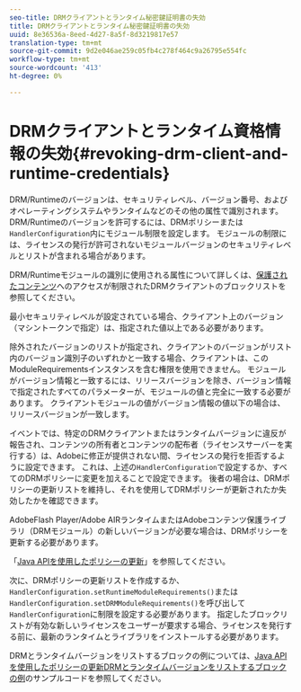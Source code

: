 ```yaml
---
seo-title: DRMクライアントとランタイム秘密鍵証明書の失効
title: DRMクライアントとランタイム秘密鍵証明書の失効
uuid: 8e36536a-8eed-4d27-8a5f-8d3219817e57
translation-type: tm+mt
source-git-commit: 9d2e046ae259c05fb4c278f464c9a26795e554fc
workflow-type: tm+mt
source-wordcount: '413'
ht-degree: 0%

---
```



# DRMクライアントとランタイム資格情報の失効{#revoking-drm-client-and-runtime-credentials}

DRM/Runtimeのバージョンは、セキュリティレベル、バージョン番号、およびオペレーティングシステムやランタイムなどのその他の属性で識別されます。 DRM/Runtimeのバージョンを許可するには、DRMポリシーまたは`HandlerConfiguration`内にモジュール制限を設定します。 モジュールの制限には、ライセンスの発行が許可されないモジュールバージョンのセキュリティレベルとリストが含まれる場合があります。

DRM/Runtimeモジュールの識別に使用される属性について詳しくは、[保護されたコンテンツ](../../protecting-content/introduction/usage-rules/runtime-application-restrictions/blocklist-drm-clients.md)へのアクセスが制限されたDRMクライアントのブロックリストを参照してください。

最小セキュリティレベルが設定されている場合、クライアント上のバージョン（マシントークンで指定）は、指定された値以上である必要があります。

除外されたバージョンのリストが指定され、クライアントのバージョンがリスト内のバージョン識別子のいずれかと一致する場合、クライアントは、このModuleRequirementsインスタンスを含む権限を使用できません。 モジュールがバージョン情報と一致するには、リリースバージョンを除き、バージョン情報で指定されたすべてのパラメーターが、モジュールの値と完全に一致する必要があります。 クライアントモジュールの値がバージョン情報の値以下の場合は、リリースバージョンが一致します。

イベントでは、特定のDRMクライアントまたはランタイムバージョンに違反が報告され、コンテンツの所有者とコンテンツの配布者（ライセンスサーバーを実行する）は、Adobeに修正が提供されない間、ライセンスの発行を拒否するように設定できます。 これは、上述の`HandlerConfiguration`で設定するか、すべてのDRMポリシーに変更を加えることで設定できます。 後者の場合は、DRMポリシーの更新リストを維持し、それを使用してDRMポリシーが更新されたか失効したかを確認できます。

AdobeFlash Player/Adobe AIRランタイムまたはAdobeコンテンツ保護ライブラリ（DRMモジュール）の新しいバージョンが必要な場合は、DRMポリシーを更新する必要があります。

「[Java APIを使用したポリシーの更新](../../protecting-content/working-policies-overview/updating-policy-using-java-api.md)」を参照してください。

次に、DRMポリシーの更新リストを作成するか、`HandlerConfiguration.setRuntimeModuleRequirements()`または`HandlerConfiguration.setDRMModuleRequirements()`を呼び出して`HandlerConfiguration`に制限を設定する必要があります。 指定したブロックリストが有効な新しいライセンスをユーザーが要求する場合、ライセンスを発行する前に、最新のランタイムとライブラリをインストールする必要があります。

DRMとランタイムバージョンをリストするブロックの例については、[Java APIを使用したポリシーの更新DRMとランタイムバージョンをリストするブロックの例](../../protecting-content/working-policies-overview/updating-policy-using-java-api.md)のサンプルコードを参照してください。
